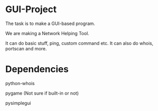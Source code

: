 # GUI-Project
The task is to make a GUI-based program.

We are making a Network Helping Tool.

It can do basic stuff, ping, custom command etc. It can also do whois, portscan and more.

# Dependencies
python-whois

pygame (Not sure if built-in or not)

pysimplegui
